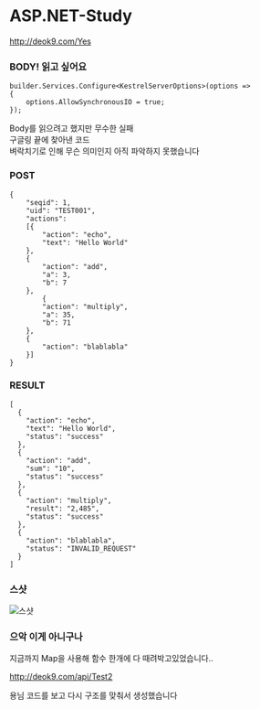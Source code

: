 # ASP.NET-Study

http://deok9.com/Yes

### BODY! 읽고 싶어요

```
builder.Services.Configure<KestrelServerOptions>(options =>
{
    options.AllowSynchronousIO = true;
});
```

Body를 읽으려고 했지만 무수한 실패\
구글링 끝에 찾아낸 코드\
벼락치기로 인해 무슨 의미인지 아직 파악하지 못했습니다

### POST
```
{
    "seqid": 1,
    "uid": "TEST001",
    "actions":
    [{
        "action": "echo",
        "text": "Hello World"
    },
    {
        "action": "add",
        "a": 3,
        "b": 7
    },
        {
        "action": "multiply",
        "a": 35,
        "b": 71
    },
    {
        "action": "blablabla"
    }]
}
```

### RESULT
```
[
  {
    "action": "echo",
    "text": "Hello World",
    "status": "success"
  },
  {
    "action": "add",
    "sum": "10",
    "status": "success"
  },
  {
    "action": "multiply",
    "result": "2,485",
    "status": "success"
  },
  {
    "action": "blablabla",
    "status": "INVALID_REQUEST"
  }
]
```

### 스샷
![스샷](https://github.com/hjine01/ASP.NET-Study/blob/main/2%EC%A3%BC%EC%B0%A8/2%EC%A3%BC%EC%B0%A8%20%EA%B2%B0%EA%B3%BC.png)

### 으악 이게 아니구나

지금까지 Map을 사용해 함수 한개에 다 때려박고있었습니다..

http://deok9.com/api/Test2

용님 코드를 보고 다시 구조를 맞춰서 생성했습니다

